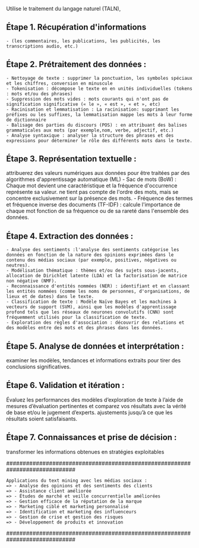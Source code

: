 Utilise le traitement du langage naturel (TALN),

Étape 1. Récupération d'informations 
-------------------------------------
	- (les commentaires, les publications, les publicités, les transcriptions audio, etc.)

Étape 2. Prétraitement des données :
-------------------------------------
	- Nettoyage de texte : supprimer la ponctuation, les symboles spéciaux et les chiffres, conversion en minuscule
	- Tokenisation : décompose le texte en en unités individuelles (tokens : mots et/ou des phrases)
	- Suppression des mots vides : mots courants qui n'ont pas de signification significative (« le », « est », « et », etc)
	- Racinisation et lemmatisation : La racinisation: supprimant les préfixes ou les suffixes, la lemmatisation mappe les mots à leur forme de dictionnaire
	- Balisage des parties du discours (POS) : en attribuant des balises grammaticales aux mots (par exemple,nom, verbe, adjectif, etc.)
	- Analyse syntaxique : analyser la structure des phrases et des expressions pour déterminer le rôle des différents mots dans le texte.

Étape 3. Représentation textuelle :
------------------------------------ 
attribuerez des valeurs numériques aux données pour être traitées par des algorithmes d'apprentissage automatique (ML)
	- Sac de mots (BoW) : Chaque mot devient une caractéristique et la fréquence d'occurrence représente sa valeur. ne tient pas compte de l'ordre des mots, mais se concentre exclusivement sur la présence des mots.
	- Fréquence des termes et fréquence inverse des documents (TF-IDF) : calcule l'importance de chaque mot fonction de sa fréquence ou de sa rareté dans l'ensemble des données.

Étape 4. Extraction des données :
----------------------------------
	- Analyse des sentiments :l'analyse des sentiments catégorise les données en fonction de la nature des opinions exprimées dans le contenu des médias sociaux (par exemple, positives, négatives ou neutres).
	- Modélisation thématique : thèmes et/ou des sujets sous-jacents, allocation de Dirichlet latente (LDA) et la factorisation de matrice non négative (NMF).
	- Reconnaissance d'entités nommées (NER) : identifiant et en classant les entités nommées (comme les noms de personnes, d'organisations, de lieux et de dates) dans le texte.
	- Classification de texte : Modèle Naïve Bayes et les machines à vecteurs de support (SVM), ainsi que les modèles d'apprentissage profond tels que les réseaux de neurones convolutifs (CNN) sont fréquemment utilisés pour la classification de texte.
	- Exploration des règles d'association : découvrir des relations et des modèles entre des mots et des phrases dans les données.

Étape 5. Analyse de données et interprétation :
------------------------------------------------ 
examiner les modèles, tendances et informations extraits pour tirer des conclusions significatives.

Étape 6. Validation et itération : 
-----------------------------------
Évaluez les performances des modèles d’exploration de texte à l’aide de mesures d’évaluation pertinentes et comparez vos résultats avec la vérité de base et/ou le jugement d’experts. ajustements jusqu’à ce que les résultats soient satisfaisants.

Étape 7. Connaissances et prise de décision :
---------------------------------------------- 
transformer les informations obtenues en stratégies exploitables

#############################################################################

	Applications du text mining avec les médias sociaux :
	=> - Analyse des opinions et des sentiments des clients
	=> - Assistance client améliorée 
	=> - Études de marché et veille concurrentielle améliorées
	=> - Gestion efficace de la réputation de la marque 
	=> - Marketing ciblé et marketing personnalisé 
	=> - Identification et marketing des influenceurs
	=> - Gestion de crise et gestion des risques 
	=> - Développement de produits et innovation 

#############################################################################
